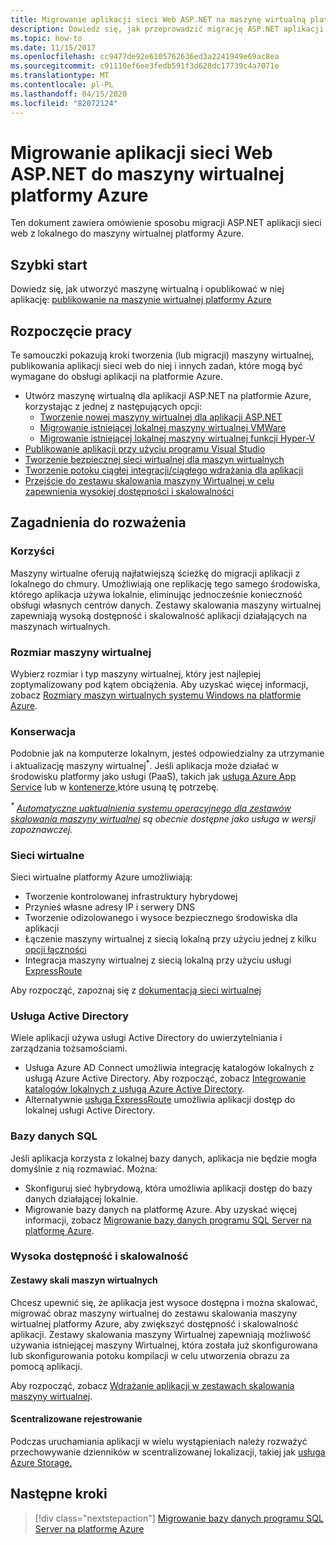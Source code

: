 ```yaml
---
title: Migrowanie aplikacji sieci Web ASP.NET na maszynę wirtualną platformy Azure
description: Dowiedz się, jak przeprowadzić migrację ASP.NET aplikacji sieci Web z lokalnego urządzenia do maszyny wirtualnej platformy Azure.
ms.topic: how-to
ms.date: 11/15/2017
ms.openlocfilehash: cc9477de92e6105762636ed3a2241949e69ac8ea
ms.sourcegitcommit: c91110ef6ee3fedb591f3d628dc17739c4a7071e
ms.translationtype: MT
ms.contentlocale: pl-PL
ms.lasthandoff: 04/15/2020
ms.locfileid: "82072124"
---
```

# <a name="migrate-an-aspnet-web-application-to-an-azure-virtual-machine"></a>Migrowanie aplikacji sieci Web ASP.NET do maszyny wirtualnej platformy Azure

Ten dokument zawiera omówienie sposobu migracji ASP.NET aplikacji sieci web z lokalnego do maszyny wirtualnej platformy Azure.

## <a name="quickstart"></a>Szybki start

Dowiedz się, jak utworzyć maszynę wirtualną i opublikować w niej aplikację: [publikowanie na maszynie wirtualnej platformy Azure](https://tutorials.visualstudio.com/aspnet-vm/intro)

## <a name="get-started"></a>Rozpoczęcie pracy

Te samouczki pokazują kroki tworzenia (lub migracji) maszyny wirtualnej, publikowania aplikacji sieci web do niej i innych zadań, które mogą być wymagane do obsługi aplikacji na platformie Azure.

- Utwórz maszynę wirtualną dla aplikacji ASP.NET na platformie Azure, korzystając z jednej z następujących opcji:
  - [Tworzenie nowej maszyny wirtualnej dla aplikacji ASP.NET](https://go.microsoft.com/fwlink/?linkid=863237)
  - [Migrowanie istniejącej lokalnej maszyny wirtualnej VMWare](https://docs.microsoft.com/azure/migrate/tutorial-migrate-vmware)
  - [Migrowanie istniejącej lokalnej maszyny wirtualnej funkcji Hyper-V](https://docs.microsoft.com/azure/migrate/tutorial-migrate-hyper-v)
- [Publikowanie aplikacji przy użyciu programu Visual Studio](https://go.microsoft.com/fwlink/?linkid=863240)
- [Tworzenie bezpiecznej sieci wirtualnej dla maszyn wirtualnych](https://docs.microsoft.com/azure/virtual-network/virtual-network-get-started-vnet-subnet)
- [Tworzenie potoku ciągłej integracji/ciągłego wdrażania dla aplikacji](https://docs.microsoft.com/vsts/build-release/apps/cd/deploy-webdeploy-iis-deploygroups)
- [Przejście do zestawu skalowania maszyny Wirtualnej w celu zapewnienia wysokiej dostępności i skalowalności](https://docs.microsoft.com/azure/virtual-machine-scale-sets/virtual-machine-scale-sets-deploy-app)

## <a name="considerations"></a>Zagadnienia do rozważenia

### <a name="benefits"></a>Korzyści

Maszyny wirtualne oferują najłatwiejszą ścieżkę do migracji aplikacji z lokalnego do chmury. Umożliwiają one replikację tego samego środowiska, którego aplikacja używa lokalnie, eliminując jednocześnie konieczność obsługi własnych centrów danych. Zestawy skalowania maszyny wirtualnej zapewniają wysoką dostępność i skalowalność aplikacji działających na maszynach wirtualnych.

### <a name="virtual-machine-size"></a>Rozmiar maszyny wirtualnej

Wybierz rozmiar i typ maszyny wirtualnej, który jest najlepiej zoptymalizowany pod kątem obciążenia. Aby uzyskać więcej informacji, zobacz [Rozmiary maszyn wirtualnych systemu Windows na platformie Azure](https://docs.microsoft.com/azure/virtual-machines/windows/sizes).

### <a name="maintenance"></a>Konserwacja

Podobnie jak na komputerze lokalnym, jesteś odpowiedzialny za utrzymanie i aktualizację maszyny wirtualnej<sup>&#42;</sup>. Jeśli aplikacja może działać w środowisku platformy jako usługi (PaaS), takich jak [usługa Azure App Service](https://docs.microsoft.com/azure/app-service/) lub w [kontenerze,](https://docs.microsoft.com/azure/app-service/containers/)które usuną tę potrzebę.

*<sup>&#42;</sup> [Automatyczne uaktualnienia systemu operacyjnego dla zestawów skalowania maszyny wirtualnej](https://docs.microsoft.com/azure/virtual-machine-scale-sets/virtual-machine-scale-sets-automatic-upgrade) są obecnie dostępne jako usługa w wersji zapoznawczej.*

### <a name="virtual-networks"></a>Sieci wirtualne

Sieci wirtualne platformy Azure umożliwiają:

- Tworzenie kontrolowanej infrastruktury hybrydowej
- Przynieś własne adresy IP i serwery DNS
- Tworzenie odizolowanego i wysoce bezpiecznego środowiska dla aplikacji
- Łączenie maszyny wirtualnej z siecią lokalną przy użyciu jednej z kilku [opcji łączności](https://docs.microsoft.com/azure/vpn-gateway/vpn-gateway-about-vpngateways#s2smulti)
- Integracja maszyny wirtualnej z siecią lokalną przy użyciu usługi [ExpressRoute](https://azure.microsoft.com/services/expressroute/)

Aby rozpocząć, zapoznaj się z [dokumentacją sieci wirtualnej](https://docs.microsoft.com/azure/virtual-network/)

### <a name="active-directory"></a>Usługa Active Directory
Wiele aplikacji używa usługi Active Directory do uwierzytelniania i zarządzania tożsamościami.

- Usługa Azure AD Connect umożliwia integrację katalogów lokalnych z usługą Azure Active Directory. Aby rozpocząć, zobacz [Integrowanie katalogów lokalnych z usługą Azure Active Directory](https://docs.microsoft.com/azure/active-directory/connect/active-directory-aadconnect).
- Alternatywnie [usługa ExpressRoute](https://azure.microsoft.com/services/expressroute/) umożliwia aplikacji dostęp do lokalnej usługi Active Directory.

### <a name="sql-databases"></a>Bazy danych SQL

Jeśli aplikacja korzysta z lokalnej bazy danych, aplikacja nie będzie mogła domyślnie z nią rozmawiać. Można:

- Skonfiguruj sieć hybrydową, która umożliwia aplikacji dostęp do bazy danych działającej lokalnie.
- Migrowanie bazy danych na platformę Azure. Aby uzyskać więcej informacji, zobacz [Migrowanie bazy danych programu SQL Server na platformę Azure](sql.md).

### <a name="high-availability-and-scalability"></a>Wysoka dostępność i skalowalność

#### <a name="virtual-machine-scale-sets"></a>Zestawy skali maszyn wirtualnych
Chcesz upewnić się, że aplikacja jest wysoce dostępna i można skalować, migrować obraz maszyny wirtualnej do zestawu skalowania maszyny wirtualnej platformy Azure, aby zwiększyć dostępność i skalowalność aplikacji. Zestawy skalowania maszyny Wirtualnej zapewniają możliwość używania istniejącej maszyny Wirtualnej, która została już skonfigurowana lub skonfigurowania potoku kompilacji w celu utworzenia obrazu za pomocą aplikacji.

Aby rozpocząć, zobacz [Wdrażanie aplikacji w zestawach skalowania maszyny wirtualnej](https://docs.microsoft.com/azure/virtual-machine-scale-sets/virtual-machine-scale-sets-deploy-app).

#### <a name="centralized-logging"></a>Scentralizowane rejestrowanie
Podczas uruchamiania aplikacji w wielu wystąpieniach należy rozważyć przechowywanie dzienników w scentralizowanej lokalizacji, takiej jak [usługa Azure Storage.](https://docs.microsoft.com/azure/storage/)

## <a name="next-steps"></a>Następne kroki

> [!div class="nextstepaction"]
> [Migrowanie bazy danych programu SQL Server na platformę Azure](sql.md)
